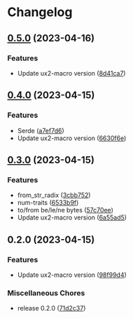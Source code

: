 # Changelog

## [0.5.0](https://github.com/JonathanWoollett-Light/ux2/compare/ux2-v0.4.0...ux2-v0.5.0) (2023-04-16)


### Features

* Update ux2-macro version ([8d41ca7](https://github.com/JonathanWoollett-Light/ux2/commit/8d41ca70f8957995941115d0bf09ab2169572096))

## [0.4.0](https://github.com/JonathanWoollett-Light/ux2/compare/ux2-v0.3.0...ux2-v0.4.0) (2023-04-15)


### Features

* Serde ([a7ef7d6](https://github.com/JonathanWoollett-Light/ux2/commit/a7ef7d604684d782970fb7cae7ecb648faf12dc8))
* Update ux2-macro version ([6630f6e](https://github.com/JonathanWoollett-Light/ux2/commit/6630f6e69daca0954bf417d5a2456f679c6bfcaf))

## [0.3.0](https://github.com/JonathanWoollett-Light/ux2/compare/ux2-v0.2.0...ux2-v0.3.0) (2023-04-15)


### Features

* from_str_radix ([3cbb752](https://github.com/JonathanWoollett-Light/ux2/commit/3cbb75246be5fd8a95ec5f790f73a9ac2a122928))
* num-traits ([6533b9f](https://github.com/JonathanWoollett-Light/ux2/commit/6533b9f0a9facc4f72005e34620059325cbf086d))
* to/from be/le/ne bytes ([57c70ee](https://github.com/JonathanWoollett-Light/ux2/commit/57c70ee4eeff87fcff0fdd35579de1712a69e647))
* Update ux2-macro version ([6a55ad5](https://github.com/JonathanWoollett-Light/ux2/commit/6a55ad5020cf8a1893dec13a70d647b519a7c5cd))

## 0.2.0 (2023-04-15)


### Features

* Update ux2-macro version ([98f99d4](https://github.com/JonathanWoollett-Light/ux2/commit/98f99d40e46f24e5f97613ab1635e15c4874692b))


### Miscellaneous Chores

* release 0.2.0 ([71d2c37](https://github.com/JonathanWoollett-Light/ux2/commit/71d2c37f842ce3d84fe46272c15ead5cfbd10b0f))
